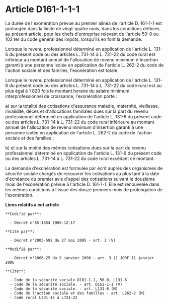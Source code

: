 # Article D161-1-1-1

La durée de l'exonération prévue au premier alinéa de l'article D. 161-1-1 est prolongée dans la limite de vingt-quatre mois,
dans les conditions définies au présent article, pour les chefs d'entreprise relevant de l'article 50-0 ou 102 ter du code
général des impôts, lorsqu'ils en font la demande.

Lorsque le revenu professionnel déterminé en application de l'article L. 131-6 du présent code ou des articles L. 731-14 à L.
731-22 du code rural est inférieur au montant annuel de l'allocation de revenu minimum d'insertion garanti à une personne
isolée en application de l'article L. 262-2 du code de l'action sociale et des familles, l'exonération est totale.

Lorsque le revenu professionnel déterminé en application de l'article L. 131-6 du présent code ou des articles L. 731-14 à L.
731-22 du code rural est au plus égal à 1 820 fois le montant horaire du salaire minimum interprofessionnel de croissance,
l'exonération porte :

a) sur la totalité des cotisations d'assurance maladie, maternité, vieillesse, invalidité, décès et d'allocations familiales
dues sur la part du revenu professionnel déterminé en application de l'article L. 131-6 du présent code ou des articles L.
731-14 à L. 731-22 du code rural inférieure au montant annuel de l'allocation de revenu minimum d'insertion garanti à une
personne isolée en application de l'article L. 262-2 du code de l'action sociale et des familles ;

b) et sur la moitié des mêmes cotisations dues sur la part du revenu professionnel déterminé en application de l'article L.
131-6 du présent code ou des articles L. 731-14 à L. 731-22 du code rural excédant ce montant.

La demande d'exonération est formulée par écrit auprès des organismes de sécurité sociale chargés de recouvrer les
cotisations au plus tard à la date d'échéance du premier avis d'appel des cotisations suivant le douzième mois de
l'exonération prévue à l'article D. 161-1-1. Elle est renouvelée dans les mêmes conditions à l'issue des douze premiers mois
de prolongation de l'exonération.

**Liens relatifs à cet article**

	**Codifié par**:

	  - Décret n°85-1354 1985-12-17

	**Cité par**:

	  - Décret n°2005-592 du 27 mai 2005 - art. 2 (V)

	**Modifié par**:

	  - Décret n°2006-25 du 9 janvier 2006 - art. 3 () JORF 11 janvier 2006

	**Cite**:

	  - Code de la sécurité sociale D161-1-1, 50-0, L131-6
	  - Code de la sécurité sociale. - art. D161-1-1 (V)
	  - Code de la sécurité sociale. - art. L131-6 (M)
	  - Code de l'action sociale et des familles - art. L262-2 (M)
	  - Code rural L731-14 à L731-22
